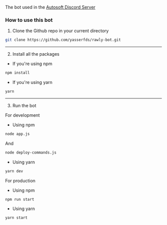 The bot used in the [Autosoft Discord Server](https://discord.gg/p4rJ9TrJUa)

### How to use this bot

1. Clone the Github repo in your current directory

```bash
git clone https://github.com/yasserfds/rawly-bot.git 
```

---

2. Install all the packages

- If you're using npm

```bash
npm install
```

- If you're using yarn

```bash
yarn
```

---

3. Run the bot

For development

- Using npm

```bash
node app.js
```
And 
```bash
node deploy-commands.js
```

- Using yarn

```bash
yarn dev
```

For production

- Using npm

```bash
npm run start
```

- Using yarn

```bash
yarn start
```
